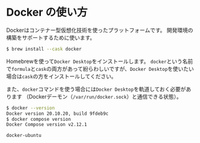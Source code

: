 # Docker の使い方

Dockerはコンテナー型仮想化技術を使ったプラットフォームです。
開発環境の構築をサポートするために使います。

```bash
$ brew install --cask docker
```

Homebrewを使って``Docker Desktop``をインストールします。
``docker``という名前で``formula``と``cask``の両方があって紛らわしいですが、``Docker Desktop``を使いたい場合は``cask``の方をインストールしてください。

また、``docker``コマンドを使う場合には``Docker Desktop``を軌道しておく必要があります
（Dockerデーモン（``/var/run/docker.sock``）と通信できる状態）。

```bash
$ docker --version
Docker version 20.10.20, build 9fdeb9c
$ docker compose version
Docker Compose version v2.12.1
```

```{toctree}
docker-ubuntu
```
